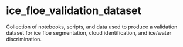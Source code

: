 # ice_floe_validation_dataset
Collection of notebooks, scripts, and data used to produce a validation dataset for ice floe segmentation, cloud identification, and ice/water discrimination.
